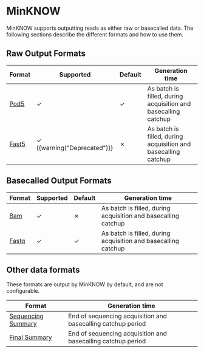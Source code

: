MinKNOW
=======

MinKNOW supports outputting reads as either raw or basecalled data. The following sections describe the different formats and how to use them.

Raw Output Formats
------------------

Format                              | Supported                                | Default | Generation time
----------------------------------- | ---------------------------------------- | ------- | ---------------
[Pod5](../read_formats/pod5.md)     | ✓                                        | ✓       | As batch is filled, during acquisition and basecalling catchup
[Fast5](../read_formats/fast5.md)   | <span>✓</span> {{warning("Deprecated")}} | ✗       | As batch is filled, during acquisition and basecalling catchup


Basecalled Output Formats
-------------------------


Format                              | Supported | Default | Generation time
----------------------------------- | --------- | ------- | ---------------
[Bam](../read_formats/bam.md)       | ✓         | ✗       | As batch is filled, during acquisition and basecalling catchup
[Fastq](../read_formats/fastq.md)   | ✓         | ✓       | As batch is filled, during acquisition and basecalling catchup

Other data formats
------------------

These formats are output by MinKNOW by default, and are not configurable.

Format                                                          | Generation time
--------------------------------------------------------------- | ---------------
[Sequencing Summary](../protocol_formats/sequencing_summary.md) | End of sequencing acquisition and basecalling catchup period
[Final Summary](../protocol_formats/final_summary.md)           | End of sequencing acquisition and basecalling catchup period
